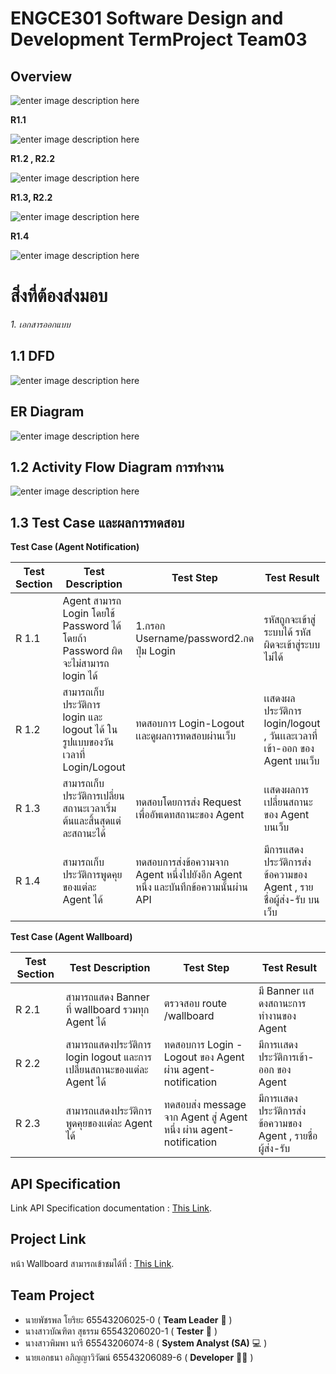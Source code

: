 # ENGCE301 Software Design and Development  TermProject Team03                                              

 

## **Overview** 
![enter image description here](https://i.postimg.cc/hv06Q4n7/hello.gif)

**R1.1**

![enter image description here](https://img5.pic.in.th/file/secure-sv1/1.1a19763cd324c1296.png)

**R1.2 , **R2.2****

![enter image description here](https://img5.pic.in.th/file/secure-sv1/Screenshot-2025-03-20-021625.png)

**R1.3, **R2.2****

![enter image description here](https://img5.pic.in.th/file/secure-sv1/Screenshot-2025-03-20-021635.png)


**R1.4**

![enter image description here](https://img2.pic.in.th/pic/Screenshot-2025-03-20-021606.png)


# **สิ่งที่ต้องส่งมอบ**
*1. เอกสารออกแบบ*

## **1.1 DFD**

![enter image description here](https://img5.pic.in.th/file/secure-sv1/DFD7f82976e8d16ce2a.png)
## **ER Diagram**

![enter image description here](https://img2.pic.in.th/pic/ER-diagram.png)
## **1.2 Activity Flow Diagram การทำงาน**

![enter image description here](https://img5.pic.in.th/file/secure-sv1/Activity-Flow-Diagram.png)

## **1.3 Test Case และผลการทดสอบ**

**Test Case (Agent Notification)**


| Test Section | Test Description | Test Step | Test Result |
|----------|----------|----------| ----------| 
| R 1.1| Agent สามารถ Login โดยใช้ Password ได้ โดยถ้า Password ผิดจะไม่สามารถ login ได้|1.กรอก Username/password2.กดปุ่ม Login | รหัสถูกจะเข้าสู่ระบบได้ รหัสผิดจะเข้าสู่ระบบไม่ได้ |
|R 1.2|สามารถเก็บประวัติการ login และ logout ได้ ในรูปแบบของวันเวลาที่ Login/Logout|ทดสอบการ Login-Logout เเละดูผลการทดสอบผ่านเว็บ|เเสดงผลประวัติการ login/logout , วันเเละเวลาที่เข้า-ออก ของ Agent บนเว็บ|
|R 1.3|สามารถเก็บประวัติการเปลี่ยนสถานะเวลาเริ่มต้นและสิ้นสุดแต่ละสถานะได้|ทดสอบโดยการส่ง Request เพื่ออัพเดทสถานะของ Agent|เเสดงผลการเปลี่ยนสถานะของ Agent บนเว็บ|
|R 1.4|สามารถเก็บประวัติการพูดคุยของแต่ละ Agent ได้|ทดสอบการส่งข้อความจาก Agent หนึ่งไปยังอีก Agent หนึ่ง และบันทึกข้อความนั้นผ่าน API|มีการเเสดงประวัติการส่งข้อความของ Agent , รายชื่อผู้ส่ง-รับ บนเว็บ|

**Test Case (Agent Wallboard)**


| Test Section | Test Description | Test Step | Test Result |
|----------|----------|----------| ----------|
|R 2.1|สามารถแสดง Banner ที่ wallboard รวมทุก Agent ได้|ตรวจสอบ route /wallboard |มี Banner เเสดงสถานะการทำงานของ Agent|
|R 2.2|สามารถแสดงประวัติการ login logout และการเปลี่ยนสถานะของแต่ละ Agent ได้|ทดสอบการ Login - Logout ของ Agent ผ่าน agent-notification|มีการเเสดงประวัติการเข้า-ออก ของ Agent |
|R 2.3|สามารถเเสดงประวัติการพูดคุยของเเต่ละ Agent ได้|ทดสอบส่ง message จาก Agent สู่ Agent หนึ่ง ผ่าน agent-notification|มีการเเสดงประวัติการส่งข้อความของ Agent , รายชื่อผู้ส่ง-รับ |


## **API Specification**
Link  API Specification documentation : [This Link](./docs/api/README.md). 


## **Project Link**
หน้า Wallboard สามารถเข้าชมได้ที่ : [This Link](https://lab-wb.cpe-rmutl.net/team03/#/wallboard). 


## **Team Project**

- นายพัชรพล โยริยะ 65543206025-0 ( **Team Leader** 👑 )
- นางสาวบัณฑิตา สุธรรม 65543206020-1 ( **Tester** 🧪 )
- นางสาวพิมพา นารี 65543206074-8 ( **System Analyst (SA)** 💻 )
- นายเอกธนา อภิญญาวิวัฒน์ 65543206089-6 ( **Developer** 👨‍💻 )

